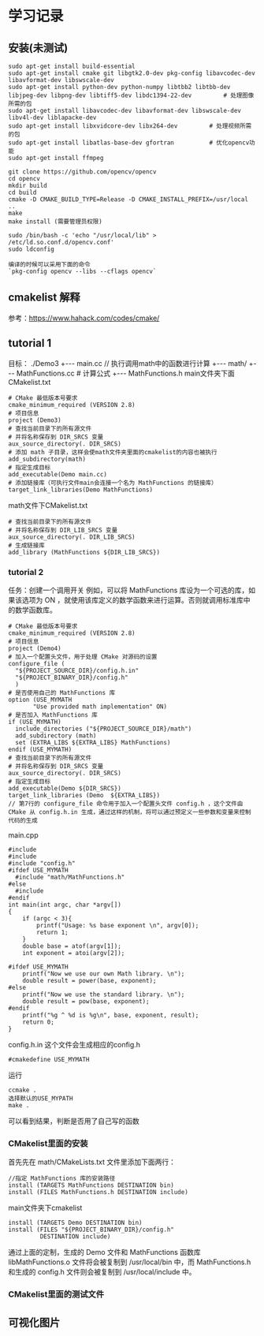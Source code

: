 # 学习记录
## 安装(未测试)
```
sudo apt-get install build-essential
sudo apt-get install cmake git libgtk2.0-dev pkg-config libavcodec-dev libavformat-dev libswscale-dev
sudo apt-get install python-dev python-numpy libtbb2 libtbb-dev libjpeg-dev libpng-dev libtiff5-dev libdc1394-22-dev         # 处理图像所需的包
sudo apt-get install libavcodec-dev libavformat-dev libswscale-dev libv4l-dev liblapacke-dev
sudo apt-get install libxvidcore-dev libx264-dev         # 处理视频所需的包
sudo apt-get install libatlas-base-dev gfortran          # 优化opencv功能
sudo apt-get install ffmpeg

git clone https://github.com/opencv/opencv
cd opencv
mkdir build
cd build
cmake -D CMAKE_BUILD_TYPE=Release -D CMAKE_INSTALL_PREFIX=/usr/local ..
make 
make install (需要管理员权限)

sudo /bin/bash -c 'echo "/usr/local/lib" > /etc/ld.so.conf.d/opencv.conf'
sudo ldconfig

编译的时候可以采用下面的命令
`pkg-config opencv --libs --cflags opencv`

```
## cmakelist 解释
参考：https://www.hahack.com/codes/cmake/
## tutorial 1
目标：
./Demo3
    +--- main.cc // 执行调用math中的函数进行计算
    +--- math/
          +--- MathFunctions.cc # 计算公式
          +--- MathFunctions.h
main文件夹下面CMakelist.txt
```
# CMake 最低版本号要求
cmake_minimum_required (VERSION 2.8)
# 项目信息
project (Demo3)
# 查找当前目录下的所有源文件
# 并将名称保存到 DIR_SRCS 变量
aux_source_directory(. DIR_SRCS)
# 添加 math 子目录，这样会使math文件夹里面的cmakelist的内容也被执行
add_subdirectory(math)
# 指定生成目标 
add_executable(Demo main.cc)
# 添加链接库（可执行文件main会连接一个名为 MathFunctions 的链接库）
target_link_libraries(Demo MathFunctions)
```
math文件下CMakelist.txt
```
# 查找当前目录下的所有源文件
# 并将名称保存到 DIR_LIB_SRCS 变量
aux_source_directory(. DIR_LIB_SRCS)
# 生成链接库
add_library (MathFunctions ${DIR_LIB_SRCS})

```
### tutorial 2
任务：创建一个调用开关
例如，可以将 MathFunctions 库设为一个可选的库，如果该选项为 ON ，就使用该库定义的数学函数来进行运算。否则就调用标准库中的数学函数库。
```
# CMake 最低版本号要求
cmake_minimum_required (VERSION 2.8)
# 项目信息
project (Demo4)
# 加入一个配置头文件，用于处理 CMake 对源码的设置
configure_file (
  "${PROJECT_SOURCE_DIR}/config.h.in"
  "${PROJECT_BINARY_DIR}/config.h"
  )
# 是否使用自己的 MathFunctions 库
option (USE_MYMATH
       "Use provided math implementation" ON)
# 是否加入 MathFunctions 库
if (USE_MYMATH)
  include_directories ("${PROJECT_SOURCE_DIR}/math")
  add_subdirectory (math)  
  set (EXTRA_LIBS ${EXTRA_LIBS} MathFunctions)
endif (USE_MYMATH)
# 查找当前目录下的所有源文件
# 并将名称保存到 DIR_SRCS 变量
aux_source_directory(. DIR_SRCS)
# 指定生成目标
add_executable(Demo ${DIR_SRCS})
target_link_libraries (Demo  ${EXTRA_LIBS})
// 第7行的 configure_file 命令用于加入一个配置头文件 config.h ，这个文件由 CMake 从 config.h.in 生成，通过这样的机制，将可以通过预定义一些参数和变量来控制代码的生成
```
main.cpp
```
#include 
#include 
#include "config.h"
#ifdef USE_MYMATH
  #include "math/MathFunctions.h"
#else
  #include 
#endif
int main(int argc, char *argv[])
{
    if (argc < 3){
        printf("Usage: %s base exponent \n", argv[0]);
        return 1;
    }
    double base = atof(argv[1]);
    int exponent = atoi(argv[2]);
    
#ifdef USE_MYMATH
    printf("Now we use our own Math library. \n");
    double result = power(base, exponent);
#else
    printf("Now we use the standard library. \n");
    double result = pow(base, exponent);
#endif
    printf("%g ^ %d is %g\n", base, exponent, result);
    return 0;
}
```
config.h.in 这个文件会生成相应的config.h
```
#cmakedefine USE_MYMATH

```
运行
```
ccmake .
选择默认的USE_MYPATH
make .
```
可以看到结果，判断是否用了自己写的函数
### CMakelist里面的安装
首先先在 math/CMakeLists.txt 文件里添加下面两行：
```
//指定 MathFunctions 库的安装路径
install (TARGETS MathFunctions DESTINATION bin)
install (FILES MathFunctions.h DESTINATION include)
```
main文件夹下cmakelist
```
install (TARGETS Demo DESTINATION bin)
install (FILES "${PROJECT_BINARY_DIR}/config.h"
         DESTINATION include)
```
通过上面的定制，生成的 Demo 文件和 MathFunctions 函数库 libMathFunctions.o 文件将会被复制到 /usr/local/bin 中，而 MathFunctions.h 和生成的 config.h 文件则会被复制到 /usr/local/include 中。
### CMakelist里面的测试文件

## 可视化图片
